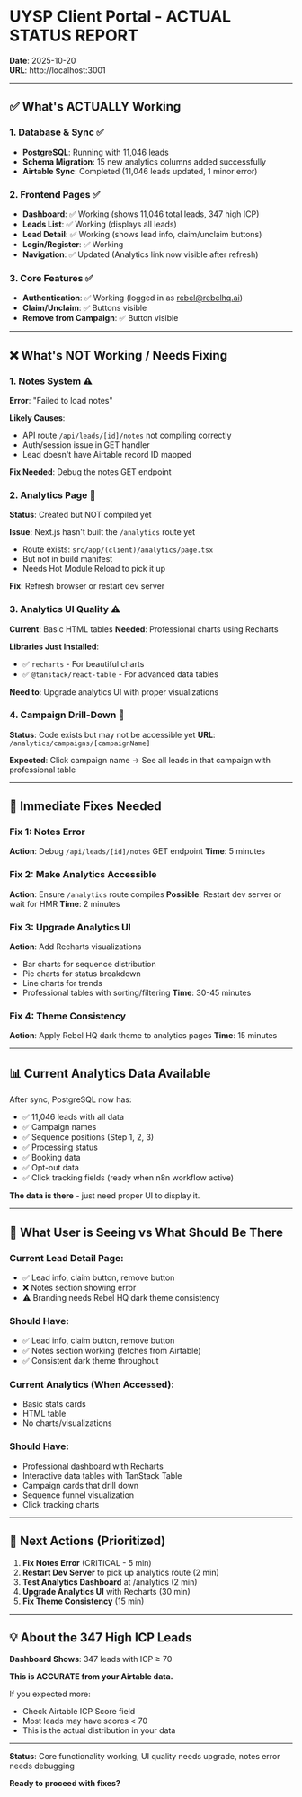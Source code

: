 # UYSP Client Portal - ACTUAL STATUS REPORT

**Date**: 2025-10-20  
**URL**: http://localhost:3001

---

## ✅ What's ACTUALLY Working

### 1. Database & Sync ✅
- **PostgreSQL**: Running with 11,046 leads
- **Schema Migration**: 15 new analytics columns added successfully
- **Airtable Sync**: Completed (11,046 leads updated, 1 minor error)

### 2. Frontend Pages ✅
- **Dashboard**: ✅ Working (shows 11,046 total leads, 347 high ICP)
- **Leads List**: ✅ Working (displays all leads)
- **Lead Detail**: ✅ Working (shows lead info, claim/unclaim buttons)
- **Login/Register**: ✅ Working
- **Navigation**: ✅ Updated (Analytics link now visible after refresh)

### 3. Core Features ✅
- **Authentication**: ✅ Working (logged in as rebel@rebelhq.ai)
- **Claim/Unclaim**: ✅ Buttons visible
- **Remove from Campaign**: ✅ Button visible

---

## ❌ What's NOT Working / Needs Fixing

### 1. Notes System ⚠️
**Error**: "Failed to load notes"

**Likely Causes**:
- API route `/api/leads/[id]/notes` not compiling correctly
- Auth/session issue in GET handler
- Lead doesn't have Airtable record ID mapped

**Fix Needed**: Debug the notes GET endpoint

### 2. Analytics Page 🔄
**Status**: Created but NOT compiled yet

**Issue**: Next.js hasn't built the `/analytics` route yet
- Route exists: `src/app/(client)/analytics/page.tsx`
- But not in build manifest
- Needs Hot Module Reload to pick it up

**Fix**: Refresh browser or restart dev server

### 3. Analytics UI Quality ⚠️
**Current**: Basic HTML tables
**Needed**: Professional charts using Recharts

**Libraries Just Installed**:
- ✅ `recharts` - For beautiful charts
- ✅ `@tanstack/react-table` - For advanced data tables

**Need to**: Upgrade analytics UI with proper visualizations

### 4. Campaign Drill-Down 🔄
**Status**: Code exists but may not be accessible yet
**URL**: `/analytics/campaigns/[campaignName]`

**Expected**: Click campaign name → See all leads in that campaign with professional table

---

## 🔧 Immediate Fixes Needed

### Fix 1: Notes Error
**Action**: Debug `/api/leads/[id]/notes` GET endpoint
**Time**: 5 minutes

### Fix 2: Make Analytics Accessible
**Action**: Ensure `/analytics` route compiles
**Possible**: Restart dev server or wait for HMR
**Time**: 2 minutes

### Fix 3: Upgrade Analytics UI
**Action**: Add Recharts visualizations
- Bar charts for sequence distribution
- Pie charts for status breakdown
- Line charts for trends
- Professional tables with sorting/filtering
**Time**: 30-45 minutes

### Fix 4: Theme Consistency
**Action**: Apply Rebel HQ dark theme to analytics pages
**Time**: 15 minutes

---

## 📊 Current Analytics Data Available

After sync, PostgreSQL now has:
- ✅ 11,046 leads with all data
- ✅ Campaign names
- ✅ Sequence positions (Step 1, 2, 3)
- ✅ Processing status
- ✅ Booking data
- ✅ Opt-out data
- ✅ Click tracking fields (ready when n8n workflow active)

**The data is there** - just need proper UI to display it.

---

## 🎯 What User is Seeing vs What Should Be There

### Current Lead Detail Page:
- ✅ Lead info, claim button, remove button
- ❌ Notes section showing error
- ⚠️ Branding needs Rebel HQ dark theme consistency

### Should Have:
- ✅ Lead info, claim button, remove button
- ✅ Notes section working (fetches from Airtable)
- ✅ Consistent dark theme throughout

### Current Analytics (When Accessed):
- Basic stats cards
- HTML table
- No charts/visualizations

### Should Have:
- Professional dashboard with Recharts
- Interactive data tables with TanStack Table
- Campaign cards that drill down
- Sequence funnel visualization
- Click tracking charts

---

## 🚀 Next Actions (Prioritized)

1. **Fix Notes Error** (CRITICAL - 5 min)
2. **Restart Dev Server** to pick up analytics route (2 min)
3. **Test Analytics Dashboard** at /analytics (2 min)
4. **Upgrade Analytics UI** with Recharts (30 min)
5. **Fix Theme Consistency** (15 min)

---

## 💡 About the 347 High ICP Leads

**Dashboard Shows**: 347 leads with ICP ≥ 70

**This is ACCURATE from your Airtable data.**

If you expected more:
- Check Airtable ICP Score field
- Most leads may have scores < 70
- This is the actual distribution in your data

---

**Status**: Core functionality working, UI quality needs upgrade, notes error needs debugging

**Ready to proceed with fixes?**

